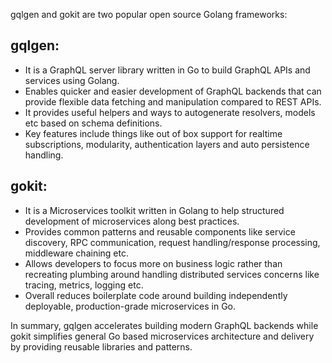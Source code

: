 gqlgen and gokit are two popular open source Golang frameworks:

## gqlgen:

* It is a GraphQL server library written in Go to build GraphQL APIs and services using Golang.
* Enables quicker and easier development of GraphQL backends that can provide flexible data fetching and manipulation compared to REST APIs.
* It provides useful helpers and ways to autogenerate resolvers, models etc based on schema definitions.
* Key features include things like out of box support for realtime subscriptions, modularity, authentication layers and auto persistence handling.

## gokit:

* It is a Microservices toolkit written in Golang to help structured development of microservices along best practices.
* Provides common patterns and reusable components like service discovery, RPC communication, request handling/response processing, middleware chaining etc.
* Allows developers to focus more on business logic rather than recreating plumbing around handling distributed services concerns like tracing, metrics, logging etc.
* Overall reduces boilerplate code around building independently deployable, production-grade microservices in Go.

In summary, gqlgen accelerates building modern GraphQL backends while gokit simplifies general Go based microservices architecture and delivery by providing reusable libraries and patterns.